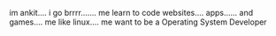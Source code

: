 im ankit....
i go brrrr....... 
me learn to code websites....
apps...... 
and games....
me like linux....
me want to be a Operating System Developer
